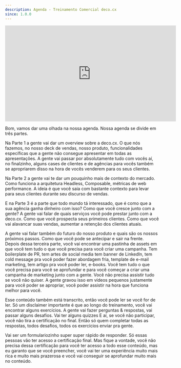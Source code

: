 ```yaml
---
description: Agenda - Treinamento Comercial deco.cx
since: 1.0.0
---
```


<iframe width="560" height="315" src="https://www.youtube.com/embed/4sJloEO_ZGY?si=flVb9mjH-xzYlxr4" title="YouTube video player" frameborder="0" allow="accelerometer; autoplay; clipboard-write; encrypted-media; gyroscope; picture-in-picture; web-share" allowfullscreen></iframe>
 
Bom, vamos dar uma olhada na nossa agenda. Nossa agenda se divide em três partes.
 
Na Parte 1 a gente vai dar um overview sobre a deco.cx. O que nós fazemos, no nosso deck de vendas, nosso produto, funcionalidades específicas que a gente não consegue apresentar em todas as apresentações. A gente vai passar por absolutamente tudo com vocês aí, no finalzinho, alguns cases de clientes e de agências para vocês também se apropriarem disso na hora de vocês venderem para os seus clientes.
 
 Na Parte 2 a gente vai te dar um pouquinho mais de contexto do mercado. Como funciona a arquitetura Headless, Composable, métricas de web performance. A ideia é que você saia com bastante contexto para levar para seus clientes durante seu discurso de vendas.
 
E na Parte 3 é a parte que todo mundo tá interessado, que é como que a sua agência ganha dinheiro com isso? Como que você cresce junto com a gente? A gente vai falar de quais serviços você pode prestar junto com a deco.cx. Como que você prospecta seus primeiros clientes. Como que você vai alavancar suas vendas, aumentar a retenção dos clientes atuais.
 
A gente vai falar também do futuro do nosso produto e quais são os nossos próximos passos. Como que você pode se antecipar e sair na frente. Depois dessa terceira parte, você vai encontrar uma pastinha de assets em que você tem tudo o que você precisa para você criar uma campanha. Tem boilerplate de PR, tem artes de social media tem banner de LinkedIn, tem cold message pra você poder fazer abordagem fria, template de e-mail marketing, tem artigo pra você poder ler, e-books. Você tem tudo o que você precisa para você se aprofundar e para você começar a criar uma campanha de marketing junto com a gente. Você não precisa assistir tudo se você não quiser. A gente gravou isso em vídeos pequenos justamente para você poder se apropriar, você poder assistir na hora que funciona melhor para você.
 
Esse conteúdo também está transcrito, então você pode ler se você for de ler. Só um disclaimer importante é que ao longo do treinamento, você vai encontrar alguns exercícios. A gente vai fazer perguntas & respostas, vai passar alguns desafios. Vai ter alguns quizzes E aí, se você não participar, você não tira a certificação no final. Então só quem completar todas as respostas, todos desafios, todos os exercícios enviar pra gente.
 
Vai ser um formulariozinho super super rápido de responder. Só essas pessoas vão ter acesso a certificação final. Mas fique a vontade, você não precisa dessa certificação para você ter acesso a todo esse conteúdo, mas eu garanto que se você preencher, você vai ter uma experiência muito mais rica e muito mais prazerosa e você vai conseguir se aprofundar muito mais no conteúdo.